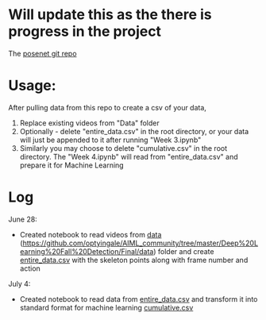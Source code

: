 # Will update this as the there is progress in the project

The [posenet git repo](https://github.com/rwightman/posenet-python)<br>

# Usage:
After pulling data from this repo to create a csv of your data,
1. Replace existing videos from "Data" folder
1. Optionally - delete "entire_data.csv" in the root directory, or your data will just be appended to it after running "Week 3.ipynb"
1. Similarly you may choose to delete "cumulative.csv" in the root directory. The "Week 4.ipynb" will read from "entire_data.csv" and prepare it for Machine Learning

# Log
June 28:
- Created notebook to read videos from [data](data)  (https://github.com/optyingale/AIML_community/tree/master/Deep%20Learning%20Fall%20Detection/Final/data) folder and create [entire_data.csv](https://github.com/optyingale/AIML_community/blob/master/Deep%20Learning%20Fall%20Detection/Final%20Project/entire_data.csv) with the skeleton points along with frame number and action

July 4:
- Created notebook to read data from [entire_data.csv](https://github.com/optyingale/AIML_community/blob/master/Deep%20Learning%20Fall%20Detection/Final%20Project/entire_data.csv) and transform it into standard format for machine learning [cumulative.csv](https://github.com/optyingale/AIML_community/blob/master/Deep%20Learning%20Fall%20Detection/Final%20Project/cumulative.csv)

